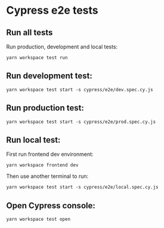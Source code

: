 # Cypress e2e tests

## Run all tests

Run production, development and local tests:

```
yarn workspace test run
```

## Run development test:

```
yarn workspace test start -s cypress/e2e/dev.spec.cy.js
```

## Run production test:

```
yarn workspace test start -s cypress/e2e/prod.spec.cy.js
```

## Run local test:

First run frontend dev environment:

```
yarn workspace frontend dev
```

Then use another terminal to run:

```
yarn workspace test start -s cypress/e2e/local.spec.cy.js
```

## Open Cypress console:

```
yarn workspace test open
```